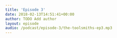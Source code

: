 ```yaml
---
title: 'Episode 3'
date: 2018-02-13T14:51:41+00:00
author: TODO Add author
layout: episode
audio: /podcast/episode-3/the-toolsmiths-ep3.mp3
---
```

